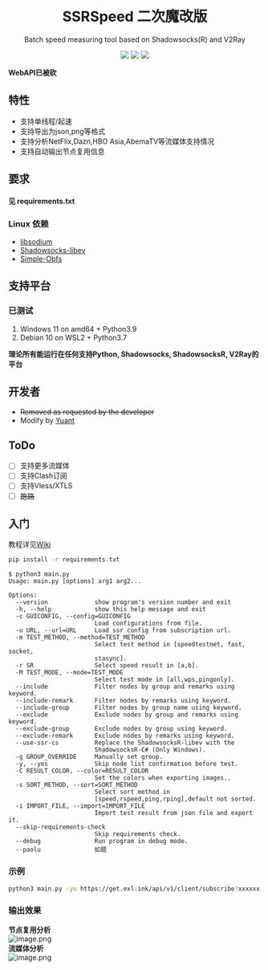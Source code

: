 <h1 align="center">
    <br>SSRSpeed 二次魔改版 
</h1>
<p align="center">
Batch speed measuring tool based on Shadowsocks(R) and V2Ray
</p>
<p align="center">
  <a href="https://github.com/yuant2007/SSRspeed/tags"><img src="https://img.shields.io/github/tag/yuant2007/SSRspeed.svg"></a>
  <a href="https://github.com/yuant2007/SSRspeed/releases"><img src="https://img.shields.io/github/release/yuant2007/SSRspeed.svg"></a>
  <a href="https://github.com/yuant2007/SSRspeed/blob/master/LICENSE"><img src="https://img.shields.io/github/license/yuant2007/SSRspeed.svg"></a>
</p>

**WebAPI已被砍**  

## 特性
- 支持单线程/起速
- 支持导出为json,png等格式
- 支持分析NetFlix,Dazn,HBO Asia,AbemaTV等流媒体支持情况
- 支持自动输出节点复用信息

## 要求
#### 见 **requirements.txt**
### Linux 依赖
- [libsodium](https://github.com/jedisct1/libsodium)
- [Shadowsocks-libev](https://github.com/shadowsocks/shadowsocks-libev)
- [Simple-Obfs](https://github.com/shadowsocks/simple-obfs)

## 支持平台
### 已测试
1. Windows 11 on amd64 + Python3.9
2. Debian 10 on WSL2 + Python3.7

**理论所有能运行在任何支持Python, Shadowsocks, ShadowsocksR, V2Ray的平台**

## 开发者

- <del>Removed as requested by the developer</del>
- Modify by [Yuant](https://github.com/yuant2007)

## ToDo
- [ ] 支持更多流媒体
- [ ] 支持Clash订阅
- [ ] 支持Vless/XTLS
- [ ] ~~跑路~~

## 入门

教程详见[Wiki](https://github.com/yuant2007/SSRspeed/wiki/Windows-%E4%BD%BF%E7%94%A8%E6%95%99%E7%A8%8B)
~~~~bash
pip install -r requirements.txt
~~~~

~~~~text
$ python3 main.py
Usage: main.py [options] arg1 arg2...

Options:
  --version             show program's version number and exit
  -h, --help            show this help message and exit
  -c GUICONFIG, --config=GUICONFIG
                        Load configurations from file.
  -u URL, --url=URL     Load ssr config from subscription url.
  -m TEST_METHOD, --method=TEST_METHOD
                        Select test method in [speedtestnet, fast, socket,
                        stasync].
  -r SR                 Select speed result in [a,b].
  -M TEST_MODE, --mode=TEST_MODE
                        Select test mode in [all,wps,pingonly].
  --include             Filter nodes by group and remarks using keyword.
  --include-remark      Filter nodes by remarks using keyword.
  --include-group       Filter nodes by group name using keyword.
  --exclude             Exclude nodes by group and remarks using keyword.
  --exclude-group       Exclude nodes by group using keyword.
  --exclude-remark      Exclude nodes by remarks using keyword.
  --use-ssr-cs          Replace the ShadowsocksR-libev with the
                        ShadowsocksR-C# (Only Windows).
  -g GROUP_OVERRIDE     Manually set group.
  -y, --yes             Skip node list confirmation before test.
  -C RESULT_COLOR, --color=RESULT_COLOR
                        Set the colors when exporting images..
  -s SORT_METHOD, --sort=SORT_METHOD
                        Select sort method in
                        [speed,rspeed,ping,rping],default not sorted.
  -i IMPORT_FILE, --import=IMPORT_FILE
                        Import test result from json file and export it.
  --skip-requirements-check
                        Skip requirements check.
  --debug               Run program in debug mode.
  --paolu               如题
~~~~

### 示例
~~~~bash
python3 main.py -yu https://get.exl.ink/api/v1/client/subscribe?xxxxxx --sort=speed
~~~~

### 输出效果
**节点复用分析**  
![image.png](https://i.loli.net/2021/08/17/dUsXx6aeV78ATBH.png)  
**流媒体分析**  
![image.png](https://i.loli.net/2021/08/17/C8Mpc3SU65hXdGo.png)  
